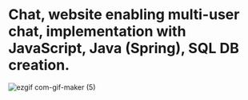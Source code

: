 # Chat, website enabling multi-user chat, implementation with JavaScript, Java (Spring), SQL DB creation.
![ezgif com-gif-maker (5)](https://user-images.githubusercontent.com/74188589/136429287-db5b491d-adff-47db-bce1-b5221940d1fa.gif)
